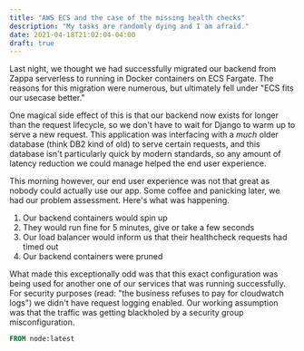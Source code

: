 ```yaml
---
title: "AWS ECS and the case of the missing health checks"
description: "My tasks are randomly dying and I am afraid."
date: 2021-04-18T21:02:04-04:00
draft: true
---
```


Last night, we thought we had successfully migrated our backend from Zappa serverless to running in Docker containers on ECS Fargate. The reasons for this migration were numerous, but ultimately fell under "ECS fits our usecase better."

One magical side effect of this is that our backend now exists for longer than the request lifecycle, so we don't have to wait for Django to warm up to serve a new request. This application was interfacing with a *much* older database (think DB2 kind of old) to serve certain requests, and this database isn't particularly quick by modern standards, so any amount of latency reduction we could manage helped the end user experience.

This morning however, our end user experience was not that great as nobody could actually use our app. Some coffee and panicking later, we had our problem assessment. Here's what was happening.

1. Our backend containers would spin up
2. They would run fine for 5 minutes, give or take a few seconds
3. Our load balancer would inform us that their healthcheck requests had timed out
4. Our backend containers were pruned

What made this exceptionally odd was that this exact configuration was being used for another one of our services that was running successfully. For security purposes (read: "the business refuses to pay for cloudwatch logs") we didn't have request logging enabled. Our working assumption was that the traffic was getting blackholed by a security group misconfiguration.


```Dockerfile
FROM node:latest
```
